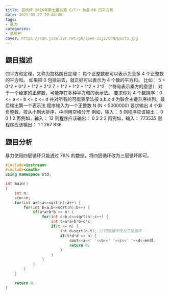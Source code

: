 ```yaml
---
title: 蓝桥杯 2016年第七届省赛 C/C++ B组 08 四平方和
date: 2021-03-27 20:40:08
tags:
- 暴力
categories:
- 蓝桥杯
cover: https://cdn.jsdelivr.net/gh/love-ziji/CDN/post3.jpg
---
```


## 题目描述

四平方和定理，又称为拉格朗日定理：
每个正整数都可以表示为至多 4 个正整数的平方和。
如果把 0 包括进去，就正好可以表示为 4 个数的平方和。
比如：
5 = 0^2 + 0^2 + 1^2 + 2^2
7 = 1^2 + 1^2 + 1^2 + 2^2
（^符号表示乘方的意思）
对于一个给定的正整数，可能存在多种平方和的表示法。
要求你对 4 个数排序：0 <= a <= b <= c <= d
并对所有的可能表示法按 a,b,c,d 为联合主键升序排列，最后输出第一个表示法
程序输入为一个正整数 N (N < 5000000)
要求输出 4 个非负整数，按从小到大排序，中间用空格分开
例如，输入：
5
则程序应该输出：
0 0 1 2
再例如，输入：
12
则程序应该输出：
0 2 2 2
再例如，输入：
773535
则程序应该输出：
1 1 267 838

## 题目分析

暴力使用四层循环只能通过 78% 的数据，将四层循环改为三层循环即可。

```c++
#include<iostream>
#include<cmath>
using namespace std;

int main()
{
	int n;
	cin>>n;
	for(int a=0;a<=sqrt(n);a++) {
		for(int b=a;b<=sqrt(n);b++) {
			if(a*a+b*b <= n) {
				for(int c=b;c<=sqrt(n);c++) {
					int t=a*a+b*b+c*c;
					if(t <= n) {
						int d=sqrt(n-t); //四层循环改为三层循环
						if(t+d*d == n) {
							cout<<a<<' '<<b<<' '<<c<<' '<<d<<endl;
							return 0;
						}
					}
				}
			}
		}
	}
	
	return 0;
}
```

